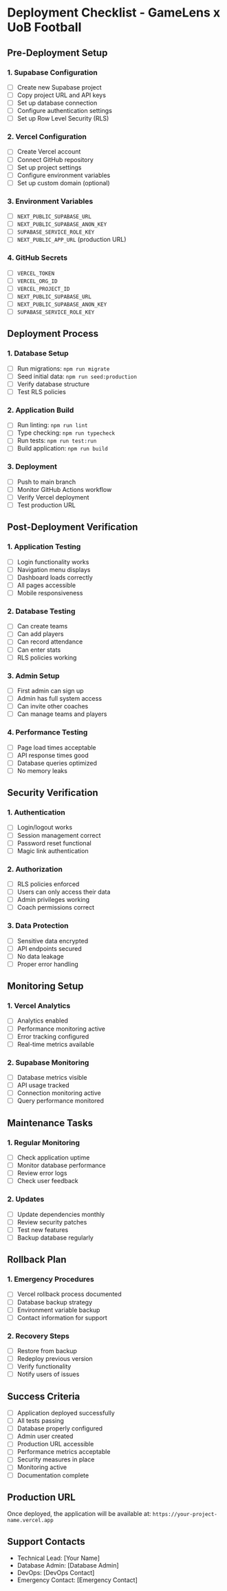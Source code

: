 # Deployment Checklist - GameLens x UoB Football

## Pre-Deployment Setup

### 1. Supabase Configuration
- [ ] Create new Supabase project
- [ ] Copy project URL and API keys
- [ ] Set up database connection
- [ ] Configure authentication settings
- [ ] Set up Row Level Security (RLS)

### 2. Vercel Configuration
- [ ] Create Vercel account
- [ ] Connect GitHub repository
- [ ] Set up project settings
- [ ] Configure environment variables
- [ ] Set up custom domain (optional)

### 3. Environment Variables
- [ ] `NEXT_PUBLIC_SUPABASE_URL`
- [ ] `NEXT_PUBLIC_SUPABASE_ANON_KEY`
- [ ] `SUPABASE_SERVICE_ROLE_KEY`
- [ ] `NEXT_PUBLIC_APP_URL` (production URL)

### 4. GitHub Secrets
- [ ] `VERCEL_TOKEN`
- [ ] `VERCEL_ORG_ID`
- [ ] `VERCEL_PROJECT_ID`
- [ ] `NEXT_PUBLIC_SUPABASE_URL`
- [ ] `NEXT_PUBLIC_SUPABASE_ANON_KEY`
- [ ] `SUPABASE_SERVICE_ROLE_KEY`

## Deployment Process

### 1. Database Setup
- [ ] Run migrations: `npm run migrate`
- [ ] Seed initial data: `npm run seed:production`
- [ ] Verify database structure
- [ ] Test RLS policies

### 2. Application Build
- [ ] Run linting: `npm run lint`
- [ ] Type checking: `npm run typecheck`
- [ ] Run tests: `npm run test:run`
- [ ] Build application: `npm run build`

### 3. Deployment
- [ ] Push to main branch
- [ ] Monitor GitHub Actions workflow
- [ ] Verify Vercel deployment
- [ ] Test production URL

## Post-Deployment Verification

### 1. Application Testing
- [ ] Login functionality works
- [ ] Navigation menu displays
- [ ] Dashboard loads correctly
- [ ] All pages accessible
- [ ] Mobile responsiveness

### 2. Database Testing
- [ ] Can create teams
- [ ] Can add players
- [ ] Can record attendance
- [ ] Can enter stats
- [ ] RLS policies working

### 3. Admin Setup
- [ ] First admin can sign up
- [ ] Admin has full system access
- [ ] Can invite other coaches
- [ ] Can manage teams and players

### 4. Performance Testing
- [ ] Page load times acceptable
- [ ] API response times good
- [ ] Database queries optimized
- [ ] No memory leaks

## Security Verification

### 1. Authentication
- [ ] Login/logout works
- [ ] Session management correct
- [ ] Password reset functional
- [ ] Magic link authentication

### 2. Authorization
- [ ] RLS policies enforced
- [ ] Users can only access their data
- [ ] Admin privileges working
- [ ] Coach permissions correct

### 3. Data Protection
- [ ] Sensitive data encrypted
- [ ] API endpoints secured
- [ ] No data leakage
- [ ] Proper error handling

## Monitoring Setup

### 1. Vercel Analytics
- [ ] Analytics enabled
- [ ] Performance monitoring active
- [ ] Error tracking configured
- [ ] Real-time metrics available

### 2. Supabase Monitoring
- [ ] Database metrics visible
- [ ] API usage tracked
- [ ] Connection monitoring active
- [ ] Query performance monitored

## Maintenance Tasks

### 1. Regular Monitoring
- [ ] Check application uptime
- [ ] Monitor database performance
- [ ] Review error logs
- [ ] Check user feedback

### 2. Updates
- [ ] Update dependencies monthly
- [ ] Review security patches
- [ ] Test new features
- [ ] Backup database regularly

## Rollback Plan

### 1. Emergency Procedures
- [ ] Vercel rollback process documented
- [ ] Database backup strategy
- [ ] Environment variable backup
- [ ] Contact information for support

### 2. Recovery Steps
- [ ] Restore from backup
- [ ] Redeploy previous version
- [ ] Verify functionality
- [ ] Notify users of issues

## Success Criteria

- [ ] Application deployed successfully
- [ ] All tests passing
- [ ] Database properly configured
- [ ] Admin user created
- [ ] Production URL accessible
- [ ] Performance metrics acceptable
- [ ] Security measures in place
- [ ] Monitoring active
- [ ] Documentation complete

## Production URL
Once deployed, the application will be available at:
`https://your-project-name.vercel.app`

## Support Contacts
- Technical Lead: [Your Name]
- Database Admin: [Database Admin]
- DevOps: [DevOps Contact]
- Emergency Contact: [Emergency Contact]
